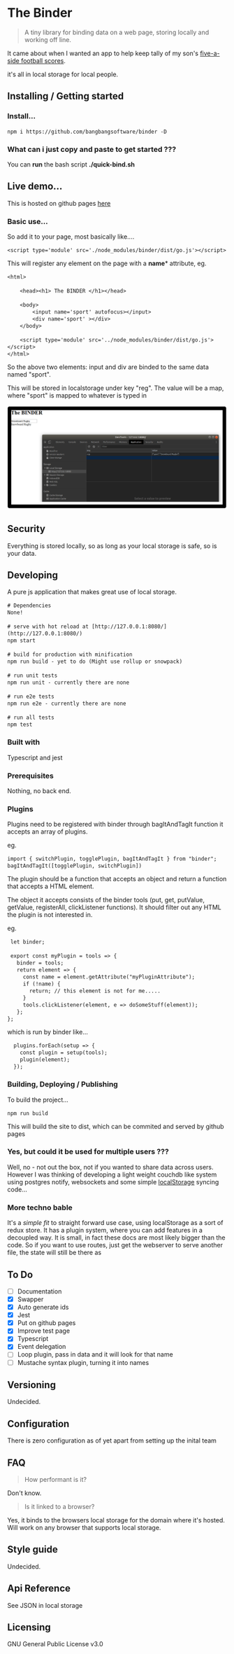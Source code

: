 #  The Binder 
> A tiny library for binding data on a web page, storing locally and working off line. 

It came about when I wanted an app to help keep tally of my son's
[five-a-side football scores](//github.com/bangbangsoftware/footswell/). 

it's all in local storage for local people.

## Installing / Getting started

### Install...

```shell
npm i https://github.com/bangbangsoftware/binder -D
```

### What can i just copy and paste to get started ???

You can **run** the bash script **./quick-bind.sh**

## Live demo...

This is hosted on github pages [here](http://bangbangsoftware.github.io/binder/example/)

### Basic use...

So add it to your page, most basically like....

```shell
<script type='module' src='./node_modules/binder/dist/go.js'></script>
```

This will register any element on the page with a **name*** attribute, eg. 

```shell
<html>
    
    <head><h1> The BINDER </h1></head>
    
    <body>
        <input name='sport' autofocus></input>
        <div name='sport' ></div>
    </body>
    
    <script type='module' src='../node_modules/binder/dist/go.js'></script>
</html>
```

So the above two elements: input and div are binded to the same data named "sport".

This will be stored in localstorage under key "reg". 
The value will be a map, where "sport" is mapped to whatever is typed in 

![Stored in local storage](./localredux.png)

## Security

Everything is stored locally, so as long as your local storage is safe, so is your data.

## Developing

A pure js application that makes great use of local storage. 

```shell
# Dependencies
None!

# serve with hot reload at [http://127.0.0.1:8080/](http://127.0.0.1:8080/)
npm start

# build for production with minification 
npm run build - yet to do (Might use rollup or snowpack) 

# run unit tests
npm run unit - currently there are none

# run e2e tests
npm run e2e - currently there are none

# run all tests
npm test
```

### Built with
Typescript and jest

### Prerequisites
Nothing, no back end.

### Plugins
Plugins need to be registered with binder through bagItAndTagIt function
it accepts an array of plugins. 

eg.
```shell
import { switchPlugin, togglePlugin, bagItAndTagIt } from "binder";
bagItAndTagIt([togglePlugin, switchPlugin])
```
The plugin should be a function that accepts an object and return a function that accepts a HTML element. 

The object it accepts consists of the binder tools (put, get, putValue, getValue, registerAll, clickListener functions). 
It should filter out any HTML the plugin is not interested in. 

eg.
```shell
 let binder;
 
 export const myPlugin = tools => {
   binder = tools;
   return element => {
     const name = element.getAttribute("myPluginAttribute");
     if (!name) {
       return; // this element is not for me.....
     }
     tools.clickListener(element, e => doSomeStuff(element));
   };
};
```
which is run by binder like...
```shell
  plugins.forEach(setup => {
    const plugin = setup(tools);
    plugin(element);
  });
```

### Building, Deploying / Publishing

To build the project...

```shell
npm run build
```
 This will build the site to dist, which can be commited and served by github
 pages

### Yes, but could it be used for multiple users ???
Well, no - not out the box, not if you wanted to share data across users.
However I was thinking of developing a light weight couchdb like system
using postgres notify, websockets and some simple [localStorage](https://en.wikipedia.org/wiki/Web_storage) syncing
code...

### More techno bable
It's a *simple fit* to straight forward use case, using localStorage 
as a sort of redux store. It has a plugin system, where you can add 
features in a decoupled way. It is small, in fact these docs are most
likely bigger than the code. So if you want to use routes, just get
the webserver to serve another file, the state will still be there as

## To Do

* [ ] Documentation 
* [X] Swapper 
* [X] Auto generate ids
* [X] Jest
* [x] Put on github pages
* [X] Improve test page
* [X] Typescript
* [X] Event delegation
* [ ] Loop plugin, pass in data and  it will look for that name
* [ ] Mustache syntax plugin, turning it into names

## Versioning

Undecided.

## Configuration

There is zero configuration as of yet apart from setting up the inital team

## FAQ

> How performant is it?

Don't know.

> Is it linked to a browser?

Yes, it binds to the browsers local storage for the domain where it's hosted. Will work on any browser that supports local storage.

## Style guide

Undecided.

## Api Reference

See JSON in local storage

## Licensing

GNU General Public License v3.0

